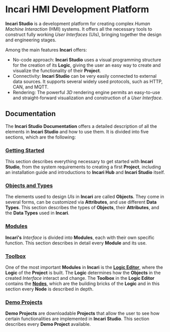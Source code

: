 # Incari HMI Development Platform


**Incari Studio** is a development platform for creating complex *Human Machine Interaction* (HMI) systems. It offers all the necessary tools to construct fully working *User Interfaces* (UIs), bringing together the design and engineering stages.

Among the main features **Incari** offers:

* No-code approach: **Incari Studio** uses a visual programming structure for the creation of its **Logic**, giving the user an easy way to create and visualize the functionality of their **Project**.
* Connectivity: **Incari Studio** can be very easily connected to external data sources. It supports several widely used protocols, such as HTTP, CAN, and MQTT.
* Rendering: The powerful *3D* rendering engine permits an easy-to-use and straight-forward visualization and construction of a *User Interface*.

## Documentation

The **Incari Studio** **Documentation** offers a detailed description of all the elements in **Incari Studio** and how to use them. It is divided into five sections, which are the following:

### [Getting Started](getting-started/overview.md)

This section describes everything necessary to get started with **Incari Studio**, from the system requirements to creating a first **Project**, including an installation guide and introductions to **Incari Hub** and **Incari Studio** itself.

### [Objects and Types](objects-and-types/overview.md)

The elements used to design *UIs* in **Incari** are called **Objects**. They come in several forms, can be customized via **Attributes**, and use different **Data Types**. This section describes the types of **Objects**, their **Attributes**, and the **Data Types** used in **Incari**. 

### [Modules](modules/overview.md)

**Incari's** *Interface* is divided into **Modules**, each with their own specific function. This section describes in detail every **Module** and its use. 

### [Toolbox](toolbox/overview.md)

One of the most important **Modules** in **Incari** is the [**Logic Editor**](modules/logic-editor.md), where the **Logic** of the **Project** is built. The **Logic** determines how the **Objects** in the created *Interface* interact and change. The **Toolbox** in the **Logic Editor** contains the [**Nodes**](modules/logic-editor.md#nodes), which are the building bricks of the **Logic** and in this section every **Node** is described in depth.

### [Demo Projects](demo-projects/overview.md)

**Demo Projects** are downloadable **Projects** that allow the user to see how certain functionalities are implemented in **Incari Studio**. This section describes every **Demo Project** available.


